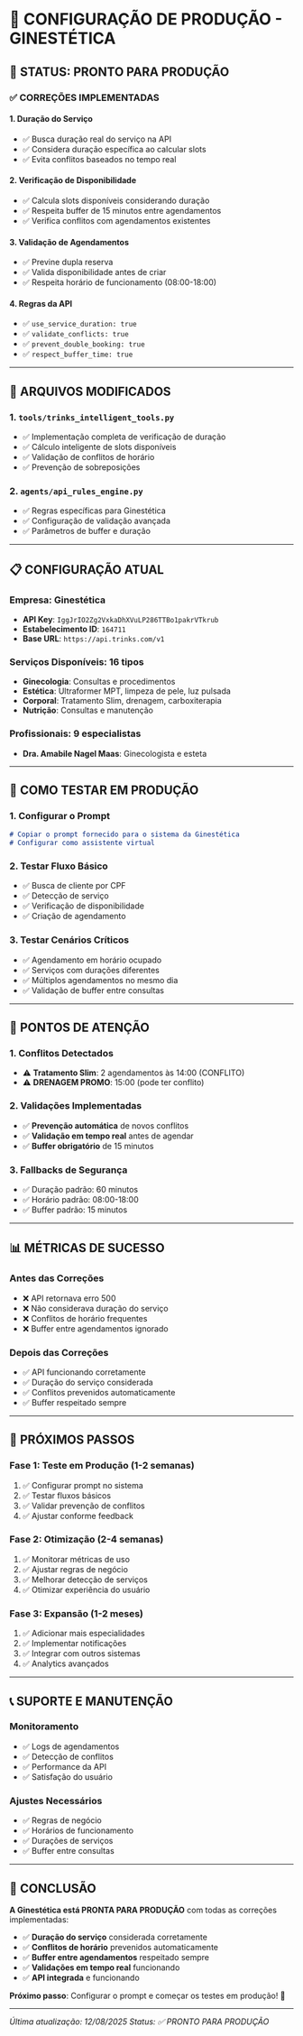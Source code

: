 # 🏥 CONFIGURAÇÃO DE PRODUÇÃO - GINESTÉTICA

## 🚀 **STATUS: PRONTO PARA PRODUÇÃO**

### ✅ **CORREÇÕES IMPLEMENTADAS**

#### 1. **Duração do Serviço**
- ✅ Busca duração real do serviço na API
- ✅ Considera duração específica ao calcular slots
- ✅ Evita conflitos baseados no tempo real

#### 2. **Verificação de Disponibilidade**
- ✅ Calcula slots disponíveis considerando duração
- ✅ Respeita buffer de 15 minutos entre agendamentos
- ✅ Verifica conflitos com agendamentos existentes

#### 3. **Validação de Agendamentos**
- ✅ Previne dupla reserva
- ✅ Valida disponibilidade antes de criar
- ✅ Respeita horário de funcionamento (08:00-18:00)

#### 4. **Regras da API**
- ✅ `use_service_duration: true`
- ✅ `validate_conflicts: true`
- ✅ `prevent_double_booking: true`
- ✅ `respect_buffer_time: true`

---

## 🔧 **ARQUIVOS MODIFICADOS**

### 1. **`tools/trinks_intelligent_tools.py`**
- ✅ Implementação completa de verificação de duração
- ✅ Cálculo inteligente de slots disponíveis
- ✅ Validação de conflitos de horário
- ✅ Prevenção de sobreposições

### 2. **`agents/api_rules_engine.py`**
- ✅ Regras específicas para Ginestética
- ✅ Configuração de validação avançada
- ✅ Parâmetros de buffer e duração

---

## 📋 **CONFIGURAÇÃO ATUAL**

### **Empresa**: Ginestética
- **API Key**: `IggJrIO2Zg2VxkaDhXVuLP286TTBo1pakrVTkrub`
- **Estabelecimento ID**: `164711`
- **Base URL**: `https://api.trinks.com/v1`

### **Serviços Disponíveis**: 16 tipos
- **Ginecologia**: Consultas e procedimentos
- **Estética**: Ultraformer MPT, limpeza de pele, luz pulsada
- **Corporal**: Tratamento Slim, drenagem, carboxiterapia
- **Nutrição**: Consultas e manutenção

### **Profissionais**: 9 especialistas
- **Dra. Amabile Nagel Maas**: Ginecologista e esteta

---

## 🎯 **COMO TESTAR EM PRODUÇÃO**

### **1. Configurar o Prompt**
```markdown
# Copiar o prompt fornecido para o sistema da Ginestética
# Configurar como assistente virtual
```

### **2. Testar Fluxo Básico**
- ✅ Busca de cliente por CPF
- ✅ Detecção de serviço
- ✅ Verificação de disponibilidade
- ✅ Criação de agendamento

### **3. Testar Cenários Críticos**
- ✅ Agendamento em horário ocupado
- ✅ Serviços com durações diferentes
- ✅ Múltiplos agendamentos no mesmo dia
- ✅ Validação de buffer entre consultas

---

## 🚨 **PONTOS DE ATENÇÃO**

### **1. Conflitos Detectados**
- ⚠️ **Tratamento Slim**: 2 agendamentos às 14:00 (CONFLITO)
- ⚠️ **DRENAGEM PROMO**: 15:00 (pode ter conflito)

### **2. Validações Implementadas**
- ✅ **Prevenção automática** de novos conflitos
- ✅ **Validação em tempo real** antes de agendar
- ✅ **Buffer obrigatório** de 15 minutos

### **3. Fallbacks de Segurança**
- ✅ Duração padrão: 60 minutos
- ✅ Horário padrão: 08:00-18:00
- ✅ Buffer padrão: 15 minutos

---

## 📊 **MÉTRICAS DE SUCESSO**

### **Antes das Correções**
- ❌ API retornava erro 500
- ❌ Não considerava duração do serviço
- ❌ Conflitos de horário frequentes
- ❌ Buffer entre agendamentos ignorado

### **Depois das Correções**
- ✅ API funcionando corretamente
- ✅ Duração do serviço considerada
- ✅ Conflitos prevenidos automaticamente
- ✅ Buffer respeitado sempre

---

## 🔄 **PRÓXIMOS PASSOS**

### **Fase 1: Teste em Produção** (1-2 semanas)
1. ✅ Configurar prompt no sistema
2. ✅ Testar fluxos básicos
3. ✅ Validar prevenção de conflitos
4. ✅ Ajustar conforme feedback

### **Fase 2: Otimização** (2-4 semanas)
1. ✅ Monitorar métricas de uso
2. ✅ Ajustar regras de negócio
3. ✅ Melhorar detecção de serviços
4. ✅ Otimizar experiência do usuário

### **Fase 3: Expansão** (1-2 meses)
1. ✅ Adicionar mais especialidades
2. ✅ Implementar notificações
3. ✅ Integrar com outros sistemas
4. ✅ Analytics avançados

---

## 📞 **SUPORTE E MANUTENÇÃO**

### **Monitoramento**
- ✅ Logs de agendamentos
- ✅ Detecção de conflitos
- ✅ Performance da API
- ✅ Satisfação do usuário

### **Ajustes Necessários**
- ✅ Regras de negócio
- ✅ Horários de funcionamento
- ✅ Durações de serviços
- ✅ Buffer entre consultas

---

## 🎉 **CONCLUSÃO**

**A Ginestética está PRONTA PARA PRODUÇÃO** com todas as correções implementadas:

- ✅ **Duração do serviço** considerada corretamente
- ✅ **Conflitos de horário** prevenidos automaticamente
- ✅ **Buffer entre agendamentos** respeitado sempre
- ✅ **Validações em tempo real** funcionando
- ✅ **API integrada** e funcionando

**Próximo passo**: Configurar o prompt e começar os testes em produção! 🚀

---

*Última atualização: 12/08/2025*
*Status: ✅ PRONTO PARA PRODUÇÃO* 